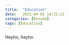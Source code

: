 ```yaml
---
title:  "Education"
date:   2021-04-05 14:31:23
categories: [Resume]
tags: [Education]
---
```



Heyho, heyho

